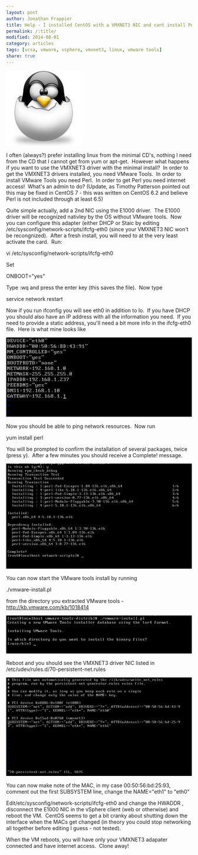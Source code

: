 ```yaml
---
layout: post
author: Jonathan Frappier
title: Help - I installed CentOS with a VMXNET3 NIC and cant install Perl or VMware Tools
permalink: /:title/
modified: 2014-08-01
category: articles
tags: [vcsa, vmware, vsphere, vmxnet3, linux, vmware tools]
share: true
---
```

<img src="/images/fulls/tux-egg.jpeg" class="fit image">

I often (always?) prefer installing linux from the minimal CD's, nothing I need from the CD that I cannot get from yum or apt-get.  However what happens if you want to use the VMXNET3 driver with the minimal install?  In order to get the VMXNET3 drivers installed, you need VMware Tools.  In order to install VMware Tools you need Perl.  In order to get Perl you need internet access!  What's an admin to do? (Update, as Timothy Patterson pointed out this may be fixed in CentOS 7 - this was written on CentOS 6.2 and believe Perl is not included through at least 6.5)

Quite simple actually, add a 2nd NIC using the E1000 driver.  The E1000 driver will be recognized nativley by the OS without VMware tools.  Now you can configure this adapter (either DHCP or Staic by editing /etc/sysconfig/network-scripts/ifcfg-eth0 (since your VMXNET3 NIC won't be recongnized).  After a fresh install, you will need to at the very least activate the card.  Run:

vi /etc/sysconfig/network-scripts/ifcfg-eth0

Set

ONBOOT="yes"

Type :wq and press the enter key (this saves the file).  Now type

service network restart

Now if you run ifconfig you will see eth0 in addition to lo.  If you have DHCP you should also have an IP address with all the information you need.  If you need to provide a static address, you'll need a bit more info in the ifcfg-eth0 file.  Here is what mine looks like

<img src="/images/fulls/ifconfig.png" class="fit image">

Now you should be able to ping network resources.  Now run

yum install perl

You will be prompted to confirm the installation of several packages, twice (press y).  After a few minutes you should receive a Complete! message.

<img src="/images/fulls/perl-complete.png" class="fit image">

You can now start the VMware tools install by running

./vmware-install.pl

from the directory you extracted VMware tools - <a href="http://kb.vmware.com/kb/1018414" target="_blank">http://kb.vmware.com/kb/1018414</a>

<img src="/images/fulls/vmwaretools.png" class="fit image">

Reboot and you should see the VMXNET3 driver NIC listed in /etc/udev/rules.d/70-persistent-net.rules

<img src="/images/fulls/persistent70.png" class="fit image">

You can now make note of the MAC, in my case 00:50:56:bd:25:93, comment out the first SUBSYSTEM line, change the NAME="eth1" to "eth0"

Edit/etc/sysconfig/network-scripts/ifcfg-eth0 and change the HWADDR , disconnect the E1000 NIC in the vSphere client (web or otherwise) and reboot the VM.  CentOS seems to get a bit cranky about shutting down the interface when the MACs get changed (in theory you could stop networking all together before editing I guess - not tested).

When the VM reboots, you will have only your VMXNET3 adapater connected and have internet access.  Clone away!